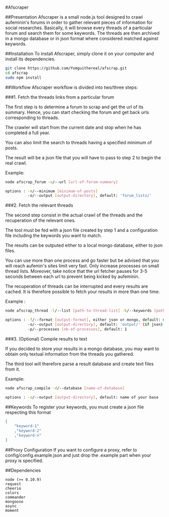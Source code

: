 #Afscraper

##Presentation
Afscraper is a small node.js tool designed to crawl aufeminin's forums in order
to gather relevant pieces of information for social researches. Basically, it will
browse every threads of a particular forum and search them for some keywords.
The threads are then archived in a mongo database or in json format where considered
matched against keywords.

##Installation
To install Afscraper, simply clone it on your computer and install its dependencies.

```sh
git clone https://github.com/Yomguithereal/afscrap.git
cd afscrap
sudo npm install
```

##Workflow
Afscraper workflow is divided into two/three steps:

###1. Fetch the threads links from a particular forum
	
The first step is to determine a forum to scrap and get the url of its summary. Hence, you can
start checking the forum and get back urls corresponding to threads. 

The crawler will
start from the current date and stop when he has completed a full year. 

You can also limit the 
search to threads having a specified minimum of posts. 

The result will be a json file that you
will have to pass to step 2 to begin the real crawl.


Example:
```sh
node afscrap_forum -u/--url [url-of-forum-summary]

options : -m/--minimum [minimum-of-posts]
          -o/--output [output-directory], default: 'forum_lists/'
```



###2. Fetch the relevant threads

The second step consist in the actual crawl of the threads and the recuperation of the relevant
ones. 

The tool must be fed with a json file created by step 1 and a configuration file including
the keywords you want to match. 

The results can be outputed either to a local mongo database, either
to json files. 

You can use more than one process and go faster but be advised that you will reach
aufemin's sites limit very fast. Only increase processes on small thread lists. Moreover, take notice
that the url fetcher pauses for 3-5 seconds between each url to prevent being kicked by aufeminin.

The recuperation of threads can be interrupted and every results are cached. It is therefore possible to 
fetch your results in more than one time.


Example :
```sh
node afscrap_thread -l/--list [path-to-thread-list] -k/--keywords [path-to-keywords]

options : -f/--format [output-format], either json or mongo, default: mongo
          -o/--output [output-directory], default: 'output/' (if json)
          -p/--processes [nb-of-processes], default: 1
```



###3. (Optional) Compile results to text
	
If you decided to store your results in a mongo database, you may want to obtain only textual information
from the threads you gathered.

The third tool will therefore parse a result database and create text files from it.


Example:
```sh
node afscrap_compile -d/--database [name-of-database]

options : -o/--output [output-directory], default: name of your base
```

##Keywords
To register your keywords, you must create a json file respecting this format

```json
[
	"keyword-1"
	,"keyword-2"
	,"keyword-n"
]
```

##Proxy Configuration
If you want to configure a proxy, refer to config/config.example.json and just drop the .example part
when your proxy is specified.

##Dependencies
	
	node (>= 0.10.9)
	request
	cheerio
	colors
	commander
	mongoose
	async
	moment
